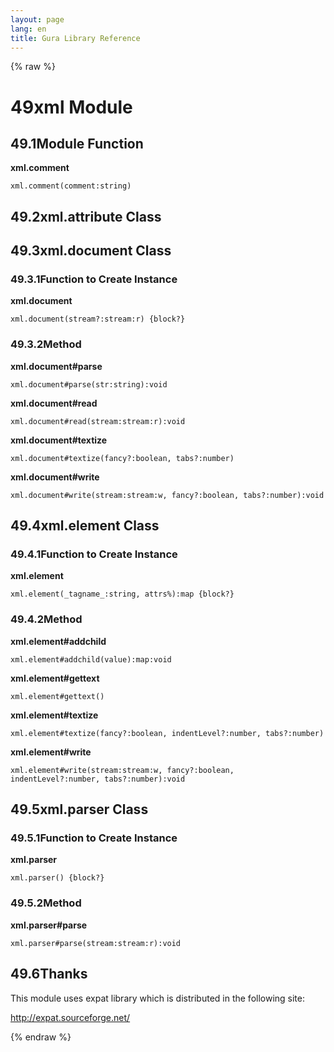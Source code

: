 ```yaml
---
layout: page
lang: en
title: Gura Library Reference
---
```


{% raw %}
<h1><span class="caption-index-1">49</span><a name="anchor-49"></a>xml Module</h1>
<h2><span class="caption-index-2">49.1</span><a name="anchor-49-1"></a>Module Function</h2>
<p>
<strong>xml.comment</strong>
</p>
<p>
<code>xml.comment(comment:string)</code>
</p>
<h2><span class="caption-index-2">49.2</span><a name="anchor-49-2"></a>xml.attribute Class</h2>
<h2><span class="caption-index-2">49.3</span><a name="anchor-49-3"></a>xml.document Class</h2>
<h3><span class="caption-index-3">49.3.1</span><a name="anchor-49-3-1"></a>Function to Create Instance</h3>
<p>
<strong>xml.document</strong>
</p>
<p>
<code>xml.document(stream?:stream:r) {block?}</code>
</p>
<h3><span class="caption-index-3">49.3.2</span><a name="anchor-49-3-2"></a>Method</h3>
<p>
<strong>xml.document#parse</strong>
</p>
<p>
<code>xml.document#parse(str:string):void</code>
</p>
<p>
<strong>xml.document#read</strong>
</p>
<p>
<code>xml.document#read(stream:stream:r):void</code>
</p>
<p>
<strong>xml.document#textize</strong>
</p>
<p>
<code>xml.document#textize(fancy?:boolean, tabs?:number)</code>
</p>
<p>
<strong>xml.document#write</strong>
</p>
<p>
<code>xml.document#write(stream:stream:w, fancy?:boolean, tabs?:number):void</code>
</p>
<h2><span class="caption-index-2">49.4</span><a name="anchor-49-4"></a>xml.element Class</h2>
<h3><span class="caption-index-3">49.4.1</span><a name="anchor-49-4-1"></a>Function to Create Instance</h3>
<p>
<strong>xml.element</strong>
</p>
<p>
<code>xml.element(_tagname_:string, attrs%):map {block?}</code>
</p>
<h3><span class="caption-index-3">49.4.2</span><a name="anchor-49-4-2"></a>Method</h3>
<p>
<strong>xml.element#addchild</strong>
</p>
<p>
<code>xml.element#addchild(value):map:void</code>
</p>
<p>
<strong>xml.element#gettext</strong>
</p>
<p>
<code>xml.element#gettext()</code>
</p>
<p>
<strong>xml.element#textize</strong>
</p>
<p>
<code>xml.element#textize(fancy?:boolean, indentLevel?:number, tabs?:number)</code>
</p>
<p>
<strong>xml.element#write</strong>
</p>
<p>
<code>xml.element#write(stream:stream:w, fancy?:boolean, indentLevel?:number, tabs?:number):void</code>
</p>
<h2><span class="caption-index-2">49.5</span><a name="anchor-49-5"></a>xml.parser Class</h2>
<h3><span class="caption-index-3">49.5.1</span><a name="anchor-49-5-1"></a>Function to Create Instance</h3>
<p>
<strong>xml.parser</strong>
</p>
<p>
<code>xml.parser() {block?}</code>
</p>
<h3><span class="caption-index-3">49.5.2</span><a name="anchor-49-5-2"></a>Method</h3>
<p>
<strong>xml.parser#parse</strong>
</p>
<p>
<code>xml.parser#parse(stream:stream:r):void</code>
</p>
<h2><span class="caption-index-2">49.6</span><a name="anchor-49-6"></a>Thanks</h2>
<p>
This module uses expat library which is distributed in the following site:
</p>
<p>
<a href="http://expat.sourceforge.net/">http://expat.sourceforge.net/</a>
</p>
<p />

{% endraw %}
